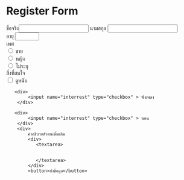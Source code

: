 <!DOCTYPE html>
<html lang="en">
<head>
    <meta charset="UTF-8">
    <meta name="viewport" content="width=, initial-scale=1.0">
    <title>Document</title>
</head>
<body>
   <h1>Register Form</h1>
   ชื่อจริง<input type="text"> นามสกุล <input type="text"><br>
   อายุ <input type="number" min="0" max="100"><br>
<div>
    เพศ
    <div>
        <input name="gender" type="radio" > ชาย
    </div>
    <div>
        <input name="gender" type="radio" > หญิง
    </div>
    <div>
        <input name="gender" type="radio" > ไม่ระบุ
    </div>
    <div>
        สิ่งที่สนใจ
        <div>
            <input name="interrest" type="checkbox" > ดูหนัง
        </div>

       <div>
            <input name="interrest" type="checkbox" > ฟังเพลง
        </div>

       <div>
            <input name="interrest" type="checkbox" > นอน
        </div>
        <div>
            คำอธิบายตัวตนเพิ่มเติม
            <div>
               <textarea>


               </textarea>
            </div>
            <button>ส่งข้อมูล</button>
</body>       
</html>
